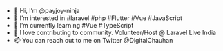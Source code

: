 - 👋 Hi, I’m @payjoy-ninja
- 👀 I’m interested in #laravel #php #Flutter #Vue #JavaScript
- 🌱 I’m currently learning #Vue #TypeScript
- 💞️ I love contributing to community. Volunteer/Host @ Laravel Live India
- 📫 You can reach out to me on Twitter @DigitalChauhan

<!---
payjoy-ninja/payjoy-ninja is a ✨ special ✨ repository because its `README.md` (this file) appears on your GitHub profile.
You can click the Preview link to take a look at your changes.
--->
